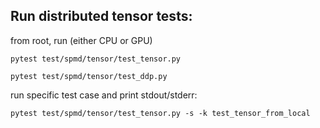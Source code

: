 ## Run distributed tensor tests:

from root, run (either CPU or GPU)

`pytest test/spmd/tensor/test_tensor.py`

`pytest test/spmd/tensor/test_ddp.py`

run specific test case and print stdout/stderr:

`pytest test/spmd/tensor/test_tensor.py -s -k test_tensor_from_local`
